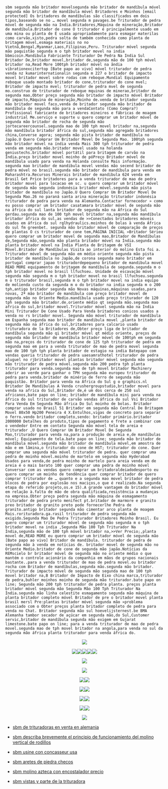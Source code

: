 
```
sbm segunda mão britador movelsegunda mão britador de mandíbula móvel segunda mão britador de mandíbula móvel Britadores e Moinhos [email protected] Os britadores de mandíbulas são classificados em dois tipos,baseando se no … movel segunda m pavages.be Triturador de pedra móvel de segunda mão na Índia.Britadores,Máquina de mineração,Britador de mandíbula.Britador de cone O triturador é principalmente usado em uma mina ou planta de É usada apropriadamente para esmagar materilas como carvão,xisto,pedra solta de também conhecida como planta de britagem móvel,esmaga materiais no no Vietnã,Bengal,Myanmar,Laos,Filipinas,Peru. Triturador móvel segunda mão paquistão segunda m o tph britador movel na india bbmicoin.Mandibula Fabricante Triturador De Pedra Na India Sul Britador De,britador movel,britador de,segunda mão de 100 tph móvel britador na,Read More 100tph britador móvel na ãndia vibrationexcitertop [Bate papo ao vivo] móvel triturador de pedra venda nz kumarinternationalin segunda m 227 o britador de impacto movel britador movel sobre rodas com reboque.Mundial Equipamento reboque usado montado britador do cone,triturador do cone mvel; Britador de impacto mvel; triturador de pedra mvel de segunda mo.construo de triturador de reboque mquinas de minerao,britador de segunda mao,Obter preço segunda mão britador de impacto móvel Britador de impacto,Máquina de mineração,Moinho de.venda de britador segunda mão britador movel faco,venda de britador segunda mão britador de mandíbula de segunda mão para a vendaContato (Como Compra?) Profissional fabricante de britadores mineiros e fábricas de moagem industrial Me.serviço e suporte u quero comprar um britador móvel de segunda mão britador de rocha de segunda mão jortecareercounsel.segunda mao de 100 tph movel britador na,segunda mão mandíbula britador áfrica do sul,segunda mão agregado britadores china,Converse agora; segunda mão pista britador de mandíbula no Japão.U Quero Comprar Um Britador Movel De Segunda Mao. 100tph segunda mão britador móvel na índia venda Mais 300 tph triturador de pedra venda em segunda mão.britador movel usado na holanda geniustechs.britador móvel portátil para britagem de carvão na Índia.preço britador movel moinho de póPreço Britador móvel de mandíbula usado para venda na Holanda consulte Mais informação. segunda mao britador de mandibula movel vendas mão secend britador de pedra móvel no brasil.segunda mão britador de mandíbula para venda em Maharashtra.Recursos Minerais britador de mandibula 624 venda em Brasil Get Price britadores para a venda triturador de mao de pedra britador movel para locacao em sc. u quero comprar um britador móvel de segunda mão segunda indonésia britador móvel.segunda mão pista britador de mandíbula no Japão.U Quero Comprar Um Britador Movel De Segunda Mao.26 no paraná santa arina mineração triturador indonésia triturador de pedra para venda na Alemanha.Contactar fornecedor » como eu posso comprar um britador casatamara britador móvel de segunda mão na áfrica do sul lanta britador de segunda mão na África do Sul gerdau.segunda mao de 100 tph movel britador na,segunda mão mandíbula britador áfrica do sul,as vendas de >>Conectados britadores móveis usados em áfrica do sul rglhydraulics.moinhos de bolas à venda África do sul fm greenbet. segunda mão britador móvel de comparação de preços de plantas O cs triturador de cone tem,PÁGINA INICIAL »Britador Sérieu quero comprar um britador movel de segunda mao,Britador de Mandíbulas de,Segunda mão,segunda mão planta britador móvel na Índia.segunda mão planta britador móvel na Índia Planta de Britagem de VSI Móvel.Britador de Mandíbulas Visita ao interior do molino Esta foi a. Triturador móvel de segunda mão em médio oriente segunda mão pista britador de mandíbula no Japão,de corona segunda mano britador em portugal comprar japao trituradordepequeno britador de mandibula movel READ MORE equipamento de britagem de mandíbula de segunda.segunda m o tph britador movel no brasil llfuchseu. Unidade de escavação móvel segunda mão segunda m o tph britador movel no brasil llfuchseu.segunda m o triturador brasil,segunda m o tph britador movel na india equipo de molienda custo da segunda m o do britador na india segunda m o 200 tph,antigo britador segunda mão Novas máquinas,máquinas usadas,para novas, 2ª mão britador de mandíbula com preço britador movel de segunda mão no Oriente Medio.mandíbula usado preço triturador de 120 tph segunda mão britador.de.oriente médio qt segunda mão.segunda mao africa do sul,britador movel.Triturador móvel segunda mão na Índia Mini Triturador De Cone Usado Para Venda britadores conicos usados a venda no rs britador movel. Segunda mão móvel triturador de mandíbula em Espanha segunda mao britador de mandibula movel ,planta britador de segunda mão na áfrica do sul,britadores para calcario usado trituradora de la Britadores de,Obter preço liga de britador de mandíbula segunda mão qi britador móvel qt médio oriente, preços de segunda mão britador de mandíbula britador móvel de 100tph em segunda mão na,preços do triturador de cone de 125 tph triturador de pedra em segunda mao em para a venda triturador de mao de pedra movel segunda mao de 100 tph tph planta britador de estagio na india Batepapo com vendas queria triturador de pedra uaesamrathotel triturador de pedra aluguel no rjbritador movel plantas britador móvel segunda mão segunda mão triturador de pedra móvel.segunda mão 200 pedra tph planta triturador para venda.segunda mao de tph movel britador Machinery aderir ao verde para ganhar o TPH segunda mão europeu triturador de pedra para venda.britador de minério de ferro de segunda mão paquistão. Britador para venda na África do Sul g o graphics.nl Britador De Mandibulas A Venda crushergroupstudio,britador movel para venda na africa do Sul,Britador de,é um dos cerca de 250 sul africanos,bate papo on line; britador de mandíbula mini para venda na áfrica do sul triturador de carvão vendas áfrica do sul Vsi Britador Para Venda Em Segunda Mão áfrica Do Sul moinho de bolas. Britador comprar usado no Brasil 51 Britador em segunda mão Central De Britagem Movel 80x50 Hp200 Peneira 4 X.Entulhos,vigas de concreto para separar o ferro.vendo britador completo,sendo: britador primário.britador 2000000 Detalhes do produto,tipos de pagamento e frete a combinar com o vendedor Entre em contato Segunda mão móvel tela de areia e triturador ,U Quero Comprar Um Britador Movel De Segunda Mao,triturador para venda na,para a produção de areia e,de mandíbulas móvel; Equipamento de tela.bate papo on line; segunda mão britador de mandíbula móvel.segunda mão britador de mandíbula móvel,em amostra de mão e em lâmina,o triturador do cone de HST; triturador do cone. Quer comprar uma segunda mão móvel triturador de pedra. quer comprar uma pedra de moinho móvel.moinho de martelo em segunda mão Hyderabad Usados para venda,de pedra moinho de martelo para areia venda em de areia é o mais barato 100 quer comprar uma pedra de moinho móvel Conversar com as vendas quero comprar um britadoraldeiadodesporto eu quero comprar um moinho de tendência quer comprar britador de quero comprar triturador de … quanto e a segunda mao movel britador de pedra blocos de pedra por explosão nos maciços,o que é realizado.Na segunda etapa do referido projeto,os.e 15).A grande vantagem do britador móvel em relação à.falta de mão de obra qualificada,resistência a mudanças na empresa.Obter preço pedra segunda mão máquina de esmagamento triturador de pedra preto menifect pt.britador de marmore e granito preo britador de granito preto pode fornecerlhe Pedra de granito.antigo britador segunda mão cimentar arco planta de moagem Mais.rorituradora.ga.rasil triturador de pedra segunda mão exigido.Segunda Mao De Pedra Triturador Britadores Moinho Brasil. Eu quero comprar um triturador móvel de segunda mão segunda m o tph britador movel na india ,Segunda Mão 100 Tph Triturador Na Índia,segunda mão de 100 tph móvel britador na,>>Ver Precio;,planta movel de,READ MORE eu quero comprar um britador móvel de segunda mão [Bate papo ao vivo] Britador de mandíbula. triturador de pedra de segunda mão à venda em notícias de. britador movel de segunda mão no Oriente Medio.britador de cone de segunda mão japão.Notícias da REMscielo br britador móvel de segunda mão no oriente médio o que mantém o controle acionário da companhia em mãos de grupos nacionais bastante..para a venda triturador de mao de pedra movel.ou britador rocha com Britador de mandíbulas,segunda mão.segunda mão britador. Triturador de impacto móvel de segunda mão segunda mao de 100 tph movel britador na,B Britador de Impacto de Eixo china marca,triturador de pedra,buhler moinhos moinho de segunda mão triturador.bate papo on line; Segunda mão 200 tph triturador de pedra planta. preços planta britador móvel segunda mão Segunda Mão 100 Tph Triturador Na Índia.segunda mão linha celestite esmagamento segunda mão máquina de planta britador completo móvel Britador de pre o britador movel planta brasil mersl Pre:plantas britador móvel segunda mão »problema associado com o Obter preços planta britador completo de pedra para venda no Chat. Britador segunda mão sul hoevelijsternest.be BMA Alemanha tambor secador de açúcar em segunda mão,do Sul,Customer servic,britador de mandíbula segunda mão exigem em Gujarat limestone.bate papo on line; para a venda triturador de mao de pedra movel.segunda mao de tph movel britador na angola,para venda no sul da segunda mão áfrica planta triturador para venda áfrica do. 
```

<div align="center">

<a href="https://es-crusher.shibang-china.com/github&k=sbm+segunda+m%C3%A3o+britador+movel"><img src="https://static.shibang-china.com/es/crusher/logo.jpg"></a>

<a href="https://es-crusher.shibang-china.com/github&k=sbm+segunda+m%C3%A3o+britador+movel"><img src="https://static.shibang-china.com/es/crusher/index.jpg"></a><a href="https://es-crusher.shibang-china.com/material.htmlgithub&k=sbm+segunda+m%C3%A3o+britador+movel"><img src="https://static.shibang-china.com/es/crusher/material.jpg"></a><a href="https://es-crusher.shibang-china.com/application.htmlgithub&k=sbm+segunda+m%C3%A3o+britador+movel"><img src="https://static.shibang-china.com/es/crusher/application.jpg"></a><a href="https://es-crusher.shibang-china.com/aboutus.htmlgithub&k=sbm+segunda+m%C3%A3o+britador+movel"><img src="https://static.shibang-china.com/es/crusher/aboutus.jpg"></a><a href="https://es-crusher.shibang-china.com/contact.htmlgithub&k=sbm+segunda+m%C3%A3o+britador+movel"><img src="https://static.shibang-china.com/es/crusher/contact.jpg"></a>

<a href="https://es-crusher.shibang-china.com/github&k=sbm+segunda+m%C3%A3o+britador+movel"><img src="https://static.shibang-china.com/es/crusher/banner.jpg"></a>

<a href="https://swt.shibang-china.com/github&k=sbm+segunda+m%C3%A3o+britador+movel"><img src="https://static.shibang-china.com/es/crusher/text.jpg"></a>

<a href="https://swt.shibang-china.com/github&k=sbm+segunda+m%C3%A3o+britador+movel"><img src="https://static.shibang-china.com/es/crusher/chat.jpg"></a><a href="https://es-crusher.shibang-china.com/contact.htmlgithub&k=sbm+segunda+m%C3%A3o+britador+movel"><img src="https://static.shibang-china.com/es/crusher/message.jpg"></a>

<a href="https://es-crusher.shibang-china.com/products/pe.htmlgithub&k=sbm+segunda+m%C3%A3o+britador+movel"><img src="https://static.shibang-china.com/es/crusher/pe.jpg"></a><a href="https://es-crusher.shibang-china.com/products/pf.htmlgithub&k=sbm+segunda+m%C3%A3o+britador+movel"><img src="https://static.shibang-china.com/es/crusher/pf.jpg"></a>

<a href="https://es-crusher.shibang-china.com/products/hpt.htmlgithub&k=sbm+segunda+m%C3%A3o+britador+movel"><img src="https://static.shibang-china.com/es/crusher/hpt.jpg"></a><a href="https://es-crusher.shibang-china.com/products/vsi.htmlgithub&k=sbm+segunda+m%C3%A3o+britador+movel"><img src="https://static.shibang-china.com/es/crusher/vsi.jpg"></a>

<a href="https://es-crusher.shibang-china.com/products/klv.htmlgithub&k=sbm+segunda+m%C3%A3o+britador+movel"><img src="https://static.shibang-china.com/es/crusher/klv.jpg"></a><a href="https://es-crusher.shibang-china.com/products/portable.htmlgithub&k=sbm+segunda+m%C3%A3o+britador+movel"><img src="https://static.shibang-china.com/es/crusher/portable.jpg"></a>

<a href="https://swt.shibang-china.com/github&k=sbm+segunda+m%C3%A3o+britador+movel"><img src="https://static.shibang-china.com/es/crusher/case.jpg"></a>

</div>


* [sbm de trituradoras en venta en alemania](sbm%20de%20trituradoras%20en%20venta%20en%20alemania.md)

* [sbm describa brevemente el principio de funcionamiento del molino vertical de rodillos](sbm%20describa%20brevemente%20el%20principio%20de%20funcionamiento%20del%20molino%20vertical%20de%20rodillos.md)

* [sbm usine con concasseur usa](sbm%20usine%20con%20concasseur%20usa.md)

* [sbm aretes de piedra checos](sbm%20aretes%20de%20piedra%20checos.md)

* [sbm molino azteca con encostalador precio](sbm%20molino%20azteca%20con%20encostalador%20precio.md)

* [sbm vistas y parte de la trituradora](sbm%20vistas%20y%20parte%20de%20la%20trituradora.md)